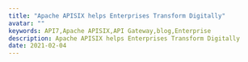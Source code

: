 ```yaml
---
title: "Apache APISIX helps Enterprises Transform Digitally"
avatar: ""
keywords: API7,Apache APISIX,API Gateway,blog,Enterprise
description: Apache APISIX helps Enterprises Transform Digitally
date: 2021-02-04
---
```


<script>
window.location.href = "/zh/blog/apache-apisix-helps-enterprises-transform-digitally"
</script>
